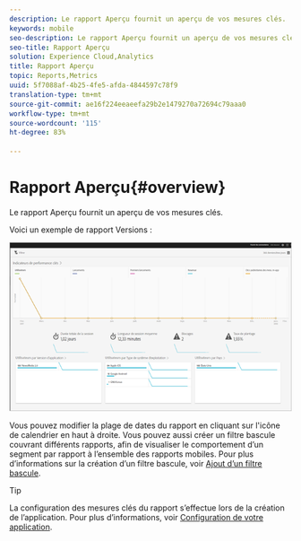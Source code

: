 ```yaml
---
description: Le rapport Aperçu fournit un aperçu de vos mesures clés.
keywords: mobile
seo-description: Le rapport Aperçu fournit un aperçu de vos mesures clés.
seo-title: Rapport Aperçu
solution: Experience Cloud,Analytics
title: Rapport Aperçu
topic: Reports,Metrics
uuid: 5f7088af-4b25-4fe5-afda-4844597c78f9
translation-type: tm+mt
source-git-commit: ae16f224eeaeefa29b2e1479270a72694c79aaa0
workflow-type: tm+mt
source-wordcount: '115'
ht-degree: 83%

---
```



# Rapport Aperçu{#overview}

Le rapport Aperçu fournit un aperçu de vos mesures clés.

Voici un exemple de rapport Versions :

![](assets/report_usage_overview.png)

Vous pouvez modifier la plage de dates du rapport en cliquant sur l&#39;icône de calendrier en haut à droite. Vous pouvez aussi créer un filtre bascule couvrant différents rapports, afin de visualiser le comportement d’un segment par rapport à l’ensemble des rapports mobiles. Pour plus d’informations sur la création d’un filtre bascule, voir [Ajout d’un filtre bascule](/help/using/usage/reports-customize/t-sticky-filter.md).

>[!TIP]
>
>La configuration des mesures clés du rapport s’effectue lors de la création de l’application. Pour plus d’informations, voir [Configuration de votre application](/help/using/c-manage-app-settings/c-mob-confg-app/c-mob-confg-app.md).

